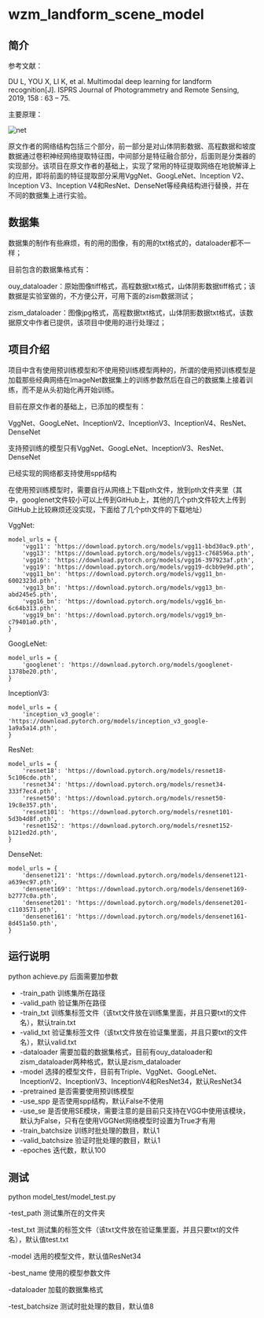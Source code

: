 # wzm_landform_scene_model
## 简介

参考文献：

 DU L, YOU X, LI K, et al. Multi­modal deep learning for landform recognition[J]. ISPRS Journal of Photogrammetry and Remote Sensing, 2019, 158 : 63 – 75.

主要原理：

![net](https://github.com/lover-520/wzm_landform_scene_model/blob/main/images/net.png)

原文作者的网络结构包括三个部分，前一部分是对山体阴影数据、高程数据和坡度数据通过卷积神经网络提取特征图，中间部分是特征融合部分，后面则是分类器的实现部分。该项目在原文作者的基础上，实现了常用的特征提取网络在地貌解译上的应用，即将前面的特征提取部分采用VggNet、GoogLeNet、Inception V2、Inception V3、Inception V4和ResNet、DenseNet等经典结构进行替换，并在不同的数据集上进行实验。

## 数据集

数据集的制作有些麻烦，有的用的图像，有的用的txt格式的，dataloader都不一样；

目前包含的数据集格式有：

ouy_dataloader：原始图像tiff格式，高程数据txt格式，山体阴影数据tiff格式；该数据是实验室做的，不方便公开，可用下面的zism数据测试；

zism_dataloader：图像jpg格式，高程数据txt格式，山体阴影数据txt格式，该数据原文中作者已提供，该项目中使用的进行处理过；

## 项目介绍

项目中含有使用预训练模型和不使用预训练模型两种的，所谓的使用预训练模型是加载那些经典网络在ImageNet数据集上的训练参数然后在自己的数据集上接着训练，而不是从头初始化再开始训练。

目前在原文作者的基础上，已添加的模型有：

VggNet、GoogLeNet、InceptionV2、InceptionV3、InceptionV4、ResNet、DenseNet

支持预训练的模型只有VggNet、GoogLeNet、InceptionV3、ResNet、DenseNet

已经实现的网络都支持使用spp结构

在使用预训练模型时，需要自行从网络上下载pth文件，放到pth文件夹里（其中，googlenet文件较小可以上传到GitHub上，其他的几个pth文件较大上传到GitHub上比较麻烦还没实现，下面给了几个pth文件的下载地址）

VggNet: 

```
model_urls = {
    'vgg11': 'https://download.pytorch.org/models/vgg11-bbd30ac9.pth',
    'vgg13': 'https://download.pytorch.org/models/vgg13-c768596a.pth',
    'vgg16': 'https://download.pytorch.org/models/vgg16-397923af.pth',
    'vgg19': 'https://download.pytorch.org/models/vgg19-dcbb9e9d.pth',
    'vgg11_bn': 'https://download.pytorch.org/models/vgg11_bn-6002323d.pth',
    'vgg13_bn': 'https://download.pytorch.org/models/vgg13_bn-abd245e5.pth',
    'vgg16_bn': 'https://download.pytorch.org/models/vgg16_bn-6c64b313.pth',
    'vgg19_bn': 'https://download.pytorch.org/models/vgg19_bn-c79401a0.pth',
}
```

GoogLeNet: 

```
model_urls = {
    'googlenet': 'https://download.pytorch.org/models/googlenet-1378be20.pth',
}
```

InceptionV3: 

```
model_urls = {
    'inception_v3_google': 'https://download.pytorch.org/models/inception_v3_google-1a9a5a14.pth',
}
```

ResNet: 

```
model_urls = {
    'resnet18': 'https://download.pytorch.org/models/resnet18-5c106cde.pth',
    'resnet34': 'https://download.pytorch.org/models/resnet34-333f7ec4.pth',
    'resnet50': 'https://download.pytorch.org/models/resnet50-19c8e357.pth',
    'resnet101': 'https://download.pytorch.org/models/resnet101-5d3b4d8f.pth',
    'resnet152': 'https://download.pytorch.org/models/resnet152-b121ed2d.pth',
}
```

DenseNet:

```
model_urls = {
    'densenet121': 'https://download.pytorch.org/models/densenet121-a639ec97.pth',
    'densenet169': 'https://download.pytorch.org/models/densenet169-b2777c0a.pth',
    'densenet201': 'https://download.pytorch.org/models/densenet201-c1103571.pth',
    'densenet161': 'https://download.pytorch.org/models/densenet161-8d451a50.pth',
}
```



## 运行说明

python achieve.py  后面需要加参数

- -train_path  训练集所在路径
- -valid_path  验证集所在路径
- -train_txt  训练集标签文件（该txt文件放在训练集里面，并且只要txt的文件名），默认train.txt
- -valid_txt  验证集标签文件（该txt文件放在验证集里面，并且只要txt的文件名），默认valid.txt
- -dataloader  需要加载的数据集格式，目前有ouy_dataloader和zism_dataloader两种格式，默认是zism_dataloader
- -model 选择的模型文件，目前有Triple、VggNet、GoogLeNet、InceptionV2、InceptionV3、InceptionV4和ResNet34，默认ResNet34
- -pretrained 是否需要使用预训练模型
- -use_spp 是否使用spp结构，默认False不使用
- -use_se 是否使用SE模块，需要注意的是目前只支持在VGG中使用该模块，默认为False，只有在使用VGGNet网络模型时设置为True才有用
- -train_batchsize  训练时批处理的数目，默认1
- -valid_batchsize  验证时批处理的数目，默认1
- -epoches 迭代数，默认100

## 测试

python model_test/model_test.py

-test_path  测试集所在的文件夹

-test_txt  测试集的标签文件（该txt文件放在验证集里面，并且只要txt的文件名），默认值test.txt

-model  选用的模型文件，默认值ResNet34

-best_name  使用的模型参数文件

-dataloader  加载的数据集格式

-test_batchsize  测试时批处理的数目，默认值8